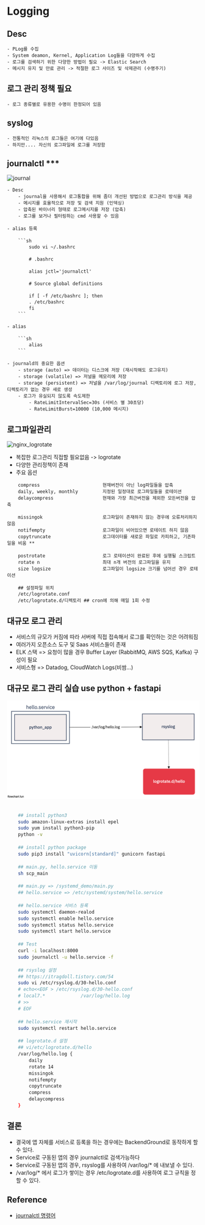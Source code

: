 # Logging

## Desc

    - PLog를 수집
    - System deamon, Kernel, Application Log들을 다양하게 수집
    - 로그를 검색하기 위한 다양한 방법이 필요 -> Elastic Search
    - 메시지 유지 및 만료 관리 -> 적절한 로그 사이즈 및 삭제관리 (수명주기)

## 로그 관리 정책 필요

    - 로그 종류별로 유용한 수명이 한정되어 있음

## syslog

    - 전통적인 리눅스의 로그들은 여기에 다있음
    - 하지만.... 자신의 로그파일에 로그를 저장함

## journalctl \*\*\*

![journal](./journalctl)

    - Desc
        - journal을 사용해서 로그통합을 위해 좀더 개선된 방법으로 로그관리 방식을 제공
        - 메시지를 효율적으로 저장 및 검색 지원 (인덱싱)
        - 압축된 바이너리 형태로 로그메시지를 저장 (압축)
        - 로그를 보거나 필터링하는 cmd 사용할 수 있음

    - alias 등록

        ```sh
            sudo vi ~/.bashrc

            # .bashrc

            alias jctl='journalctl'

            # Source global definitions

            if [ -f /etc/bashrc ]; then
            . /etc/bashrc
            fi
        ```

    - alias

        ```sh
            alias
        ```

    - journald의 중요한 옵션
        - storage (auto) => 데이터는 디스크에 저장 (재시작해도 로그유지)
        - storage (volatile) => 저널을 메모리에 저장
        - storage (persistent) => 저널을 /var/log/journal 디렉토리에 로그 저장, 디렉토리가 없는 경우 새로 생성
        - 로그가 유실되지 않도록 속도제한
            - RateLimitIntervalSec=30s (서비스 별 30초당)
            - RateLimitBurst=10000 (10,000 메시지)

## 로그파일관리

![nginx_logrotate](./nginx_lotate)

- 복잡한 로그관리 직접할 필요없음 -> logrotate
- 다양한 관리정책이 존재
- 주요 옵션

```text
    compress                       현재버전이 아닌 log파일들을 압축
    daily, weekly, monthly         지정된 일정대로 로그파일들을 로테이션
    delaycompress                  현재와 가장 최근버전을 제외한 모든버전을 압축

    missingok                      로그파일이 존재하지 않는 경우에 오류처리하지 않음
    notifempty                     로그파일이 비어있으면 로테이트 하지 않음
    copytruncate                   로그데이터를 새로운 파일로 카피하고, 기존파일을 비움 **

    postrotate                     로그 로테이션이 완료된 후에 실행될 스크립트
    rotate n                       최대 n개 버전의 로그파일을 유지
    size logsize                   로그파일이 logsize 크기를 넘어선 경우 로테이션

    ## 설정파일 위치
    /etc/logrotate.conf
    /etc/logrotate.d/디렉토리 ## cron에 의해 매일 1회 수정
```

## 대규모 로그 관리

- 서비스의 규모가 커짐에 따라 서버에 직접 접속해서 로그를 확인하는 것은 어려워짐
- 여러가지 오픈소스 도구 및 Saas 서비스들이 존재
- ELK 스택 => 요청이 많을 경우 Buffer Layer (RabbitMQ, AWS SQS, Kafka) 구성이 필요
- 서비스형 => Datadog, CloudWatch Logs(비쌈...)

## 대규모 로그 관리 실습 use python + fastapi

![logging](./logging.png)

```sh

    ## install python3
    sudo amazon-linux-extras install epel
    sudo yum install python3-pip
    python -v

    ## install python package
    sudo pip3 install "uvicorn[standard]" gunicorn fastapi

    ## main.py, hello.service 이동
    sh scp_main

    ## main.py => /systemd_demo/main.py
    ## hello.service => /etc/systemd/system/hello.service

    ## hello.service 서비스 등록
    sudo systemctl daemon-realod
    sudo systemctl enable hello.service
    sudo systemctl status hello.service
    sudo systemctl start hello.service

    ## Test
    curl -i localhost:8000
    sudo journalctl -u hello.service -f

    ## rsyslog 설정
    ## https://itragdoll.tistory.com/54
    sudo vi /etc/rsyslog.d/30-hello.conf
    # echo<<EOF > /etc/rsyslog.d/30-hello.conf
    # local7.*             /var/log/hello.log
    # >>
    # EOF

    ## hello.service 재시작
    sudo systemctl restart hello.service

    ## logrotate.d 설정
    ## vi/etc/logrotate.d/hello
    /var/log/hello.log {
        daily
        rotate 14
        missingok
        notifempty
        copytruncate
        compress
        delaycompress
    }
```

## 결론

- 결국에 앱 자체를 서비스로 등록을 하는 경우에는 BackendGround로 동작하게 할 수 있다.
- Service로 구동된 앱의 경우 journalctl로 검색가능하다
- Service로 구동된 앱의 경우, rsyslog를 사용하여 /var/log/\* 에 내보낼 수 있다.
- /var/log/\* 에서 로그가 쌓이는 경우 /etc/logrotate.d를 사용하여 로그 규칙을 정할 수 있다.

## Reference

- <a href="https://server-talk.tistory.com/459"> journalctl 명령어 </a>
